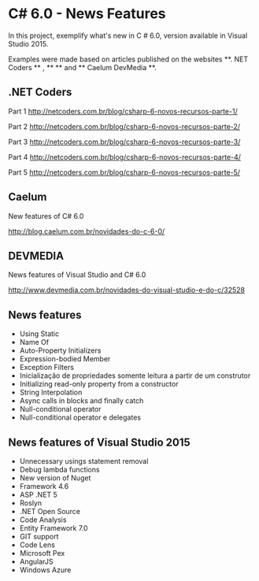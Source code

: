 C# 6.0 - News Features
=======================

In this project, exemplify what's new in C # 6.0, version available in Visual Studio 2015.

Examples were made based on articles published on the websites **. NET Coders ** , ** ** and ** Caelum DevMedia **.

.NET Coders
-----------

Part 1
http://netcoders.com.br/blog/csharp-6-novos-recursos-parte-1/

Part 2
http://netcoders.com.br/blog/csharp-6-novos-recursos-parte-2/

Part 3
http://netcoders.com.br/blog/csharp-6-novos-recursos-parte-3/

Part 4
http://netcoders.com.br/blog/csharp-6-novos-recursos-parte-4/

Part 5
http://netcoders.com.br/blog/csharp-6-novos-recursos-parte-5/

Caelum
------
New features of C# 6.0

http://blog.caelum.com.br/novidades-do-c-6-0/


DEVMEDIA
--------
News features of Visual Studio and C# 6.0

http://www.devmedia.com.br/novidades-do-visual-studio-e-do-c/32528

News features
-------------------

 - Using Static
 - Name Of
 - Auto-Property Initializers
 - Expression-bodied Member
 - Exception Filters
 - Inicialização de propriedades somente leitura a partir de um construtor
 - Initializing read-only property from a constructor
 - String Interpolation
 - Async calls in blocks and finally catch
 - Null-conditional operator
 - Null-conditional operator e delegates

News features of Visual Studio 2015
-----------------

 - Unnecessary usings statement removal 
 - Debug lambda functions
 - New version of Nuget
 - Framework 4.6
 - ASP .NET 5
 - Roslyn
 - .NET Open Source
 - Code Analysis
 - Entity Framework 7.0
 - GIT support
 - Code Lens
 - Microsoft Pex
 - AngularJS
 - Windows Azure
